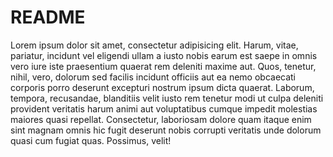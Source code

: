 README
======
Lorem ipsum dolor sit amet, consectetur adipisicing elit. Harum, vitae, pariatur, incidunt vel eligendi ullam a iusto nobis earum est saepe in omnis vero iure iste praesentium quaerat rem deleniti maxime aut. Quos, tenetur, nihil, vero, dolorum sed facilis incidunt officiis aut ea nemo obcaecati corporis porro deserunt excepturi nostrum ipsum dicta quaerat. Laborum, tempora, recusandae, blanditiis velit iusto rem tenetur modi ut culpa deleniti provident veritatis harum animi aut voluptatibus cumque impedit molestias maiores quasi repellat. Consectetur, laboriosam dolore quam itaque enim sint magnam omnis hic fugit deserunt nobis corrupti veritatis unde dolorum quasi cum fugiat quas. Possimus, velit!